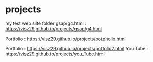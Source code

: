 # projects
my test web silte 
folder gsap/g4.html : https://visz29.github.io/projects/gsap/g4.html

Portfolio : https://visz29.github.io/projects/potpholio.html

Portfolio : https://visz29.github.io/projects/potfolio2.html
You Tube  : https://visz29.github.io/projects/you_Tube.html
